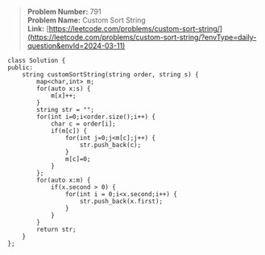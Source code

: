 > **Problem Number:** 791 <br>
> **Problem Name:** Custom Sort String <br>
> **Link:** [https://leetcode.com/problems/custom-sort-string/](https://leetcode.com/problems/custom-sort-string/?envType=daily-question&envId=2024-03-11) <br>

    class Solution {
    public:
        string customSortString(string order, string s) {
            map<char,int> m;
            for(auto x:s) {
                m[x]++;
            }
            string str = "";
            for(int i=0;i<order.size();i++) {
                char c = order[i];
                if(m[c]) {
                    for(int j=0;j<m[c];j++) {
                        str.push_back(c);
                    }
                    m[c]=0;
                }
            };
            for(auto x:m) {
                if(x.second > 0) {
                    for(int i = 0;i<x.second;i++) {
                        str.push_back(x.first);
                    }
                }
            }
            return str;
        }
    };